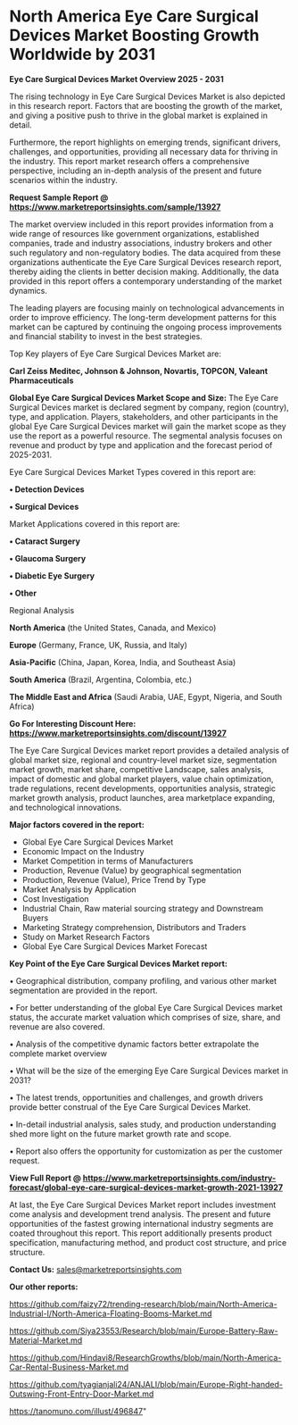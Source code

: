 # North America Eye Care Surgical Devices Market Boosting Growth Worldwide by 2031

<Strong> Eye Care Surgical Devices Market Overview 2025 - 2031</strong>

The rising technology in Eye Care Surgical Devices Market is also depicted in this research report. Factors that are boosting the growth of the market, and giving a positive push to thrive in the global market is explained in detail.

Furthermore, the report highlights on emerging trends, significant drivers, challenges, and opportunities, providing all necessary data for thriving in the industry. This report market research offers a comprehensive perspective, including an in-depth analysis of the present and future scenarios within the industry.

<strong>Request Sample Report @ <a href=https://www.marketreportsinsights.com/sample/13927>https://www.marketreportsinsights.com/sample/13927</a></strong>

The market overview included in this report provides information from a wide range of resources like government organizations, established companies, trade and industry associations, industry brokers and other such regulatory and non-regulatory bodies. The data acquired from these organizations authenticate the Eye Care Surgical Devices research report, thereby aiding the clients in better decision making. Additionally, the data provided in this report offers a contemporary understanding of the market dynamics.

The leading players are focusing mainly on technological advancements in order to improve efficiency. The long-term development patterns for this market can be captured by continuing the ongoing process improvements and financial stability to invest in the best strategies.

Top Key players of Eye Care Surgical Devices Market are:

<strong>Carl Zeiss Meditec, Johnson & Johnson, Novartis, TOPCON, Valeant Pharmaceuticals</strong>

<strong><b>Global Eye Care Surgical Devices Market Scope and Size:</b></strong>
The Eye Care Surgical Devices market is declared segment by company, region (country), type, and application. Players, stakeholders, and other participants in the global Eye Care Surgical Devices market will gain the market scope as they use the report as a powerful resource. The segmental analysis focuses on revenue and product by type and application and the forecast period of 2025-2031.

Eye Care Surgical Devices Market Types covered in this report are:

<strong>• Detection Devices

• Surgical Devices</strong>

Market Applications covered in this report are:

<strong>• Cataract Surgery

• Glaucoma Surgery

• Diabetic Eye Surgery

• Other</strong> 

Regional Analysis

<strong>North America</strong> (the United States, Canada, and Mexico)

<strong>Europe</strong> (Germany, France, UK, Russia, and Italy)

<strong>Asia-Pacific</strong> (China, Japan, Korea, India, and Southeast Asia)

<strong>South America</strong> (Brazil, Argentina, Colombia, etc.)

<strong>The Middle East and Africa</strong> (Saudi Arabia, UAE, Egypt, Nigeria, and South Africa)

<strong>Go For Interesting Discount Here: <a href=https://www.marketreportsinsights.com/discount/13927>https://www.marketreportsinsights.com/discount/13927</a></strong>

The Eye Care Surgical Devices market report provides a detailed analysis of global market size, regional and country-level market size, segmentation market growth, market share, competitive Landscape, sales analysis, impact of domestic and global market players, value chain optimization, trade regulations, recent developments, opportunities analysis, strategic market growth analysis, product launches, area marketplace expanding, and technological innovations.

<strong><b>Major factors covered in the report:</b></strong>
<ul>
  <li>Global Eye Care Surgical Devices Market </li>
  <li>Economic Impact on the Industry</li>
  <li>Market Competition in terms of Manufacturers</li>
  <li>Production, Revenue (Value) by geographical segmentation</li>
  <li>Production, Revenue (Value), Price Trend by Type</li>
  <li>Market Analysis by Application</li>
  <li>Cost Investigation</li>
  <li>Industrial Chain, Raw material sourcing strategy and Downstream Buyers</li>
  <li>Marketing Strategy comprehension, Distributors and Traders</li>
  <li>Study on Market Research Factors</li>
  <li>Global Eye Care Surgical Devices Market Forecast</li>
</ul>

<strong><b>Key Point of the Eye Care Surgical Devices Market report:</b></strong>

• Geographical distribution, company profiling, and various other market segmentation are provided in the report.

• For better understanding of the global Eye Care Surgical Devices market status, the accurate market valuation which comprises of size, share, and revenue are also covered.

• Analysis of the competitive dynamic factors better extrapolate the complete market overview

• What will be the size of the emerging Eye Care Surgical Devices market in 2031?

• The latest trends, opportunities and challenges, and growth drivers provide better construal of the Eye Care Surgical Devices Market.

• In-detail industrial analysis, sales study, and production understanding shed more light on the future market growth rate and scope.

• Report also offers the opportunity for customization as per the customer request.

<strong><b>View Full Report @ <a href=https://www.marketreportsinsights.com/industry-forecast/global-eye-care-surgical-devices-market-growth-2021-13927>https://www.marketreportsinsights.com/industry-forecast/global-eye-care-surgical-devices-market-growth-2021-13927</a></b></strong>


At last, the Eye Care Surgical Devices Market report includes investment come analysis and development trend analysis. The present and future opportunities of the fastest growing international industry segments are coated throughout this report. This report additionally presents product specification, manufacturing method, and product cost structure, and price structure.

<strong>Contact Us:</strong>
sales@marketreportsinsights.com

<strong>Our other reports:</strong>

<a href=https://github.com/faizy72/trending-research/blob/main/North-America-Industrial-I/North-America-Floating-Booms-Market.md>https://github.com/faizy72/trending-research/blob/main/North-America-Industrial-I/North-America-Floating-Booms-Market.md</a>

<a href=https://github.com/Siya23553/Research/blob/main/Europe-Battery-Raw-Material-Market.md>https://github.com/Siya23553/Research/blob/main/Europe-Battery-Raw-Material-Market.md</a>

<a href=https://github.com/Hindavi8/ResearchGrowths/blob/main/North-America-Car-Rental-Business-Market.md>https://github.com/Hindavi8/ResearchGrowths/blob/main/North-America-Car-Rental-Business-Market.md</a>

<a href=https://github.com/tyagianjali24/ANJALI/blob/main/Europe-Right-handed-Outswing-Front-Entry-Door-Market.md>https://github.com/tyagianjali24/ANJALI/blob/main/Europe-Right-handed-Outswing-Front-Entry-Door-Market.md</a>

<a href=https://tanomuno.com/illust/496847>https://tanomuno.com/illust/496847</a>"
